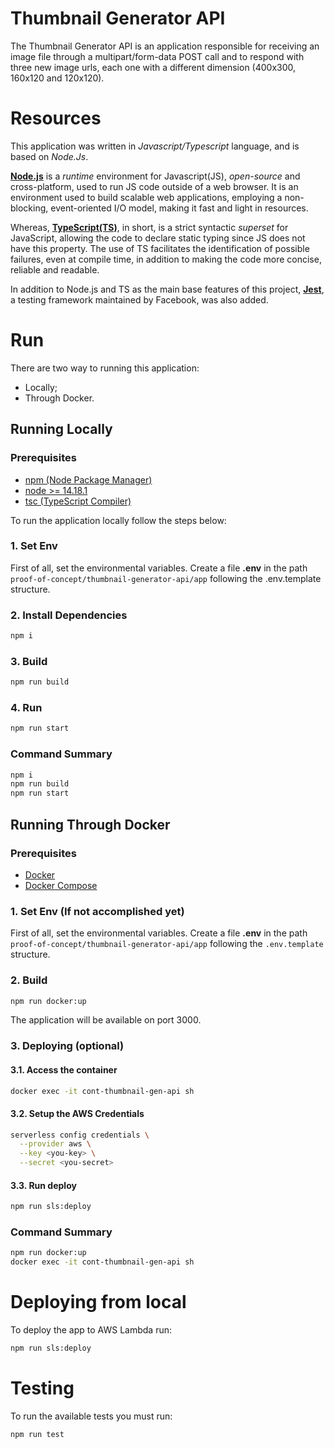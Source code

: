 # Thumbnail Generator API

The Thumbnail Generator API is an application responsible for receiving an image file through a multipart/form-data POST call and to respond with three new image urls, each one with a different dimension (400x300, 160x120 and 120x120).

# Resources

This application was written in _Javascript/Typescript_ language, and is based on _Node.Js_.

[**Node.js**](https://nodejs.org/) is a _runtime_ environment for Javascript(JS), _open-source_ and cross-platform, used to run JS code outside of a web browser. It is an environment used to build scalable web applications, employing a non-blocking, event-oriented I/O model, making it fast and light in resources.

Whereas, [**TypeScript(TS)**](https://www.typescriptlang.org/), in short, is a strict syntactic _superset_ for JavaScript, allowing the code to declare static typing since JS does not have this property. The use of TS facilitates the identification of possible failures, even at compile time, in addition to making the code more concise, reliable and readable.

In addition to Node.js and TS as the main base features of this project, [**Jest**](https://jestjs.io/), a testing framework maintained by Facebook, was also added.

# Run

There are two way to running this application:

- Locally;
- Through Docker.

## Running Locally

### Prerequisites

- [npm (Node Package Manager)](https://docs.npmjs.com/downloading-and-installing-node-js-and-npm)
- [node >= 14.18.1](https://nodejs.org/)
- [tsc (TypeScript Compiler)](https://www.typescriptlang.org/download)

To run the application locally follow the steps below:

### 1. Set Env

First of all, set the environmental variables. Create a file **.env** in the path `proof-of-concept/thumbnail-generator-api/app` following the .env.template structure.

### 2. Install Dependencies

```bash
npm i
```

### 3. Build

```bash
npm run build
```

### 4. Run

```bash
npm run start
```

### Command Summary

```bash
npm i
npm run build
npm run start
```

## Running Through Docker

### Prerequisites

- [Docker](https://docs.docker.com/engine/install/)
- [Docker Compose](https://docs.docker.com/compose/install/)

### 1. Set Env (If not accomplished yet)

First of all, set the environmental variables. Create a file **.env** in the path `proof-of-concept/thumbnail-generator-api/app` following the `.env.template` structure.

### 2. Build 

```bash
npm run docker:up
```
The application will be available on port 3000.

### 3. Deploying (optional)

#### 3.1. Access the container

```bash
docker exec -it cont-thumbnail-gen-api sh

```

#### 3.2. Setup the AWS Credentials

```bash
serverless config credentials \
  --provider aws \
  --key <you-key> \
  --secret <you-secret>

```

#### 3.3. Run deploy

```bash
npm run sls:deploy
```


### Command Summary

```bash
npm run docker:up
docker exec -it cont-thumbnail-gen-api sh
```

# Deploying from local

To deploy the app to AWS Lambda run:

```bash
npm run sls:deploy
```

# Testing

To run the available tests you must run:

```bash
npm run test
```